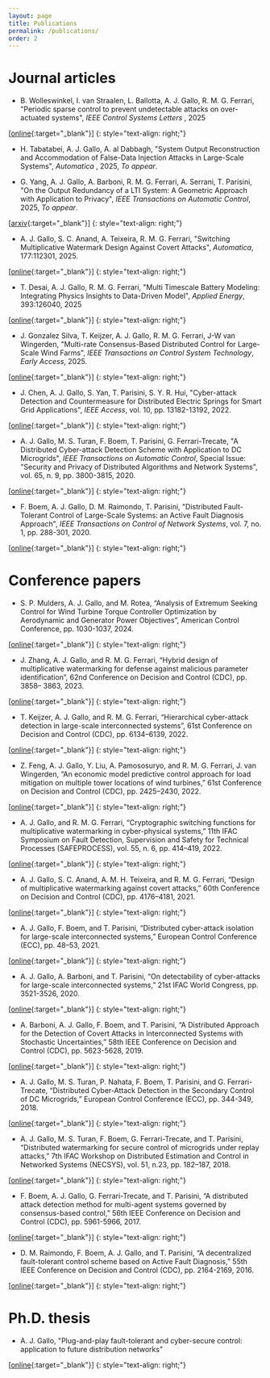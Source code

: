 ```yaml
---
layout: page
title: Publications
permalink: /publications/
order: 2
---
```


<h1>Journal articles</h1>

- B. Wolleswinkel, I. van Straalen, L. Ballotta, A. J. Gallo, R. M. G. Ferrari, "Periodic sparse control to prevent undetectable attacks on over-actuated systems", <i> IEEE Control Systems Letters </i>, 2025

[[online](https://doi.org/10.1109/LCSYS.2025.3581865){:target="_blank"}]
{: style="text-align: right;"}

- H. Tabatabei, A. J. Gallo, A. al Dabbagh, "System Output Reconstruction and Accommodation of False-Data Injection Attacks in Large-Scale Systems", <i> Automatica </i>, 2025, <i>To appear</i>.

- G. Yang, A. J. Gallo, A. Barboni, R. M. G. Ferrari, A. Serrani, T. Parisini, "On the Output Redundancy of a LTI System: A Geometric Approach with Application to Privacy", <i>IEEE Transactions on Automatic Control</i>, 2025, <i>To appear</i>.  

[[arxiv](https://arxiv.org/abs/2409.17705){:target="_blank"}]
{: style="text-align: right;"}

- A. J. Gallo, S. C. Anand, A. Teixeira, R. M. G. Ferrari, "Switching Multiplicative Watermark Design Against Covert Attacks", <i>Automatica</i>, 177:112301, 2025.

[[online](https://doi.org/10.1016/j.automatica.2025.112301){:target="_blank"}]
{: style="text-align: right;"}

- T. Desai, A. J. Gallo, R. M. G. Ferrari, "Multi Timescale Battery Modeling: Integrating Physics Insights to Data-Driven Model", <i>Applied Energy</i>, 393:126040, 2025

[[online](https://doi.org/10.1016/j.apenergy.2025.126040){:target="_blank"}]
{: style="text-align: right;"}

- J. Gonzalez Silva, T. Keijzer, A. J. Gallo, R. M. G. Ferrari, J-W van Wingerden, "Multi-rate Consensus-Based Distributed Control for Large-Scale Wind Farms", <i>IEEE Transactions on Control System Technology</i>, <i>Early Access</i>, 2025.

[[online](https://doi.org/10.1109/TCST.2025.3550033){:target="_blank"}]
{: style="text-align: right;"}

- J. Chen, A. J. Gallo, S. Yan, T. Parisini, S. Y. R. Hui, "Cyber-attack Detection and Countermeasure for Distributed Electric Springs for Smart Grid Applications", <i>IEEE Access</i>, vol. 10, pp. 13182-13192, 2022.

[[online](https://doi.org/10.1109/ACCESS.2022.3145015){:target="_blank"}]
{: style="text-align: right;"}

- A. J. Gallo, M. S. Turan, F. Boem, T. Parisini, G. Ferrari-Trecate, "A Distributed Cyber-attack Detection Scheme with Application to DC Microgrids", <i>IEEE Transactions on Automatic Control</i>, Special Issue: "Security and Privacy of Distributed Algorithms and Network Systems", vol. 65, n. 9, pp. 3800-3815, 2020.

[[online](https://doi.org/10.1109/TAC.2020.2982577){:target="_blank"}]
{: style="text-align: right;"}

- F. Boem, A. J. Gallo, D. M. Raimondo, T. Parisini, "Distributed Fault-Tolerant Control of Large-Scale Systems: an Active Fault Diagnosis Approach", <i>IEEE Transactions on Control of Network Systems</i>, vol. 7, no. 1, pp. 288-301, 2020.

[[online](https://doi.org/10.1109/TCNS.2019.2913557){:target="_blank"}]
{: style="text-align: right;"}

<h1>Conference papers</h1>

- S. P. Mulders, A. J. Gallo, and M. Rotea, “Analysis of Extremum Seeking Control for Wind Turbine Torque Controller Optimization by Aerodynamic and Generator Power Objectives”, American Control Conference, pp. 1030-1037, 2024.

[[online](https://doi.org/10.23919/ACC60939.2024.10644899){:target="_blank"}]
{: style="text-align: right;"}
- J. Zhang, A. J. Gallo, and R. M. G. Ferrari, “Hybrid design of multiplicative watermarking for defense against malicious parameter identification”, 62nd Conference on Decision and Control (CDC), pp. 3858– 3863, 2023.

[[online](https://doi.org/10.1109/CDC49753.2023.10383837){:target="_blank"}]
{: style="text-align: right;"}
- T. Keijzer, A. J. Gallo, and R. M. G. Ferrari, “Hierarchical cyber-attack detection in large-scale interconnected systems”, 61st Conference on Decision and Control (CDC), pp. 6134–6139, 2022.

[[online](https://doi.org/10.1109/CDC51059.2022.9993072){:target="_blank"}]
{: style="text-align: right;"}
- Z. Feng, A. J. Gallo, Y. Liu, A. Pamososuryo, and R. M. G. Ferrari, J. van Wingerden, “An economic model predictive control approach for load mitigation on multiple tower locations of wind turbines,” 61st Conference on Decision and Control (CDC), pp. 2425–2430, 2022.

[[online](https://doi.org/10.1109/CDC51059.2022.9992553){:target="_blank"}]
{: style="text-align: right;"}
- A. J. Gallo, and R. M. G. Ferrari, “Cryptographic switching functions for multiplicative watermarking in cyber-physical systems,” 11th IFAC Symposium on Fault Detection, Supervision and Safety for Technical Processes (SAFEPROCESS), vol. 55, n. 6, pp. 414–419, 2022.

[[online](https://doi.org/10.1016/j.ifacol.2022.07.164){:target="_blank"}]
{: style="text-align: right;"}
- A. J. Gallo, S. C. Anand, A. M. H. Teixeira, and R. M. G. Ferrari, “Design of multiplicative watermarking against covert attacks,” 60th Conference on Decision and Control (CDC), pp. 4176–4181, 2021.

[[online](https://doi.org/10.1109/CDC45484.2021.9683075){:target="_blank"}]
{: style="text-align: right;"}
- A. J. Gallo, F. Boem, and T. Parisini, “Distributed cyber-attack isolation for large-scale interconnected systems,” European Control Conference (ECC), pp. 48–53, 2021.

[[online](https://doi.org/10.23919/ECC54610.2021.9655176){:target="_blank"}]
{: style="text-align: right;"}
- A. J. Gallo, A. Barboni, and T. Parisini, “On detectability of cyber-attacks for large-scale interconnected systems,” 21st IFAC World Congress, pp. 3521-3526, 2020.

[[online](https://doi.org/10.1016/j.ifacol.2020.12.1714){:target="_blank"}]
{: style="text-align: right;"}
- A. Barboni, A. J. Gallo, F. Boem, and T. Parisini, “A Distributed Approach for the Detection of Covert Attacks in Interconnected Systems with Stochastic Uncertainties,” 58th IEEE Conference on Decision and Control (CDC), pp. 5623-5628, 2019.

[[online](https://doi.org/10.1109/CDC40024.2019.9030237){:target="_blank"}]
{: style="text-align: right;"}
- A. J. Gallo, M. S. Turan, P. Nahata, F. Boem, T. Parisini, and G. Ferrari-Trecate, “Distributed Cyber-Attack Detection in the Secondary Control of DC Microgrids,” European Control Conference (ECC), pp. 344-349, 2018.

[[online](https://doi.org/10.23919/ECC.2018.8550549){:target="_blank"}]
{: style="text-align: right;"}
- A. J. Gallo, M. S. Turan, F. Boem, G. Ferrari-Trecate, and T. Parisini, “Distributed watermarking for secure control of microgrids under replay attacks,” 7th IFAC Workshop on Distributed Estimation and Control in Networked Systems (NECSYS), vol. 51, n.23, pp. 182–187, 2018.

[[online](https://doi.org/10.1016/j.ifacol.2018.12.032){:target="_blank"}]
{: style="text-align: right;"}
- F. Boem, A. J. Gallo, G. Ferrari-Trecate, and T. Parisini, “A distributed attack detection method for multi-agent systems governed by consensus-based control,” 56th IEEE Conference on Decision and Control (CDC), pp. 5961-5966, 2017.

[[online](https://doi.org/10.1109/CDC.2017.8264562){:target="_blank"}]
{: style="text-align: right;"}
- D. M. Raimondo, F. Boem, A. J. Gallo, and T. Parisini, “A decentralized fault-tolerant control scheme based on Active Fault Diagnosis,” 55th IEEE Conference on Decision and Control (CDC), pp. 2164-2169, 2016.

[[online](https://doi.org/10.1109/CDC.2016.7798584){:target="_blank"}]
{: style="text-align: right;"}

<h1>Ph.D. thesis</h1>

- A. J. Gallo, "Plug-and-play fault-tolerant and cyber-secure control: application to future distribution networks"

[[online](https://spiral.imperial.ac.uk/entities/publication/5f956a5a-0e63-4e32-a79c-e56b74f06649){:target="_blank"}]
{: style="text-align: right;"}
